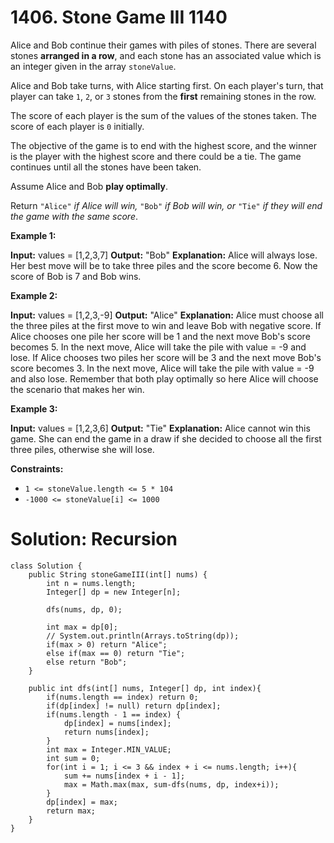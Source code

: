 # 1406. Stone Game III 1140
Alice and Bob continue their games with piles of stones. There are several stones  **arranged in a row**, and each stone has an associated value which is an integer given in the array  `stoneValue`.

Alice and Bob take turns, with Alice starting first. On each player's turn, that player can take  `1`,  `2`, or  `3`  stones from the  **first**  remaining stones in the row.

The score of each player is the sum of the values of the stones taken. The score of each player is  `0`  initially.

The objective of the game is to end with the highest score, and the winner is the player with the highest score and there could be a tie. The game continues until all the stones have been taken.

Assume Alice and Bob  **play optimally**.

Return  `"Alice"` _if Alice will win,_ `"Bob"` _if Bob will win, or_ `"Tie"` _if they will end the game with the same score_.

**Example 1:**

**Input:** values = [1,2,3,7]
**Output:** "Bob"
**Explanation:** Alice will always lose. Her best move will be to take three piles and the score become 6. Now the score of Bob is 7 and Bob wins.

**Example 2:**

**Input:** values = [1,2,3,-9]
**Output:** "Alice"
**Explanation:** Alice must choose all the three piles at the first move to win and leave Bob with negative score.
If Alice chooses one pile her score will be 1 and the next move Bob's score becomes 5. In the next move, Alice will take the pile with value = -9 and lose.
If Alice chooses two piles her score will be 3 and the next move Bob's score becomes 3. In the next move, Alice will take the pile with value = -9 and also lose.
Remember that both play optimally so here Alice will choose the scenario that makes her win.

**Example 3:**

**Input:** values = [1,2,3,6]
**Output:** "Tie"
**Explanation:** Alice cannot win this game. She can end the game in a draw if she decided to choose all the first three piles, otherwise she will lose.

**Constraints:**

-   `1 <= stoneValue.length <= 5 * 104`
-   `-1000 <= stoneValue[i] <= 1000`


# Solution: Recursion
```
class Solution {
    public String stoneGameIII(int[] nums) {
        int n = nums.length;
        Integer[] dp = new Integer[n];
        
        dfs(nums, dp, 0);
        
        int max = dp[0];
        // System.out.println(Arrays.toString(dp));
        if(max > 0) return "Alice";
        else if(max == 0) return "Tie";
        else return "Bob";
    }
    
    public int dfs(int[] nums, Integer[] dp, int index){
        if(nums.length == index) return 0;
        if(dp[index] != null) return dp[index];
        if(nums.length - 1 == index) {
            dp[index] = nums[index];
            return nums[index];
        }
        int max = Integer.MIN_VALUE;
        int sum = 0;
        for(int i = 1; i <= 3 && index + i <= nums.length; i++){
            sum += nums[index + i - 1];
            max = Math.max(max, sum-dfs(nums, dp, index+i));
        }
        dp[index] = max;
        return max;
    }
}
```
